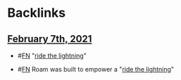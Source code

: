 
# Backlinks
## [February 7th, 2021](<February 7th, 2021.md>)
- #[FN](<FN.md>) "[ride the lightning](<ride the lightning.md>)"

- #[FN](<FN.md>) Roam was built to empower a "[ride the lightning](<ride the lightning.md>)"

